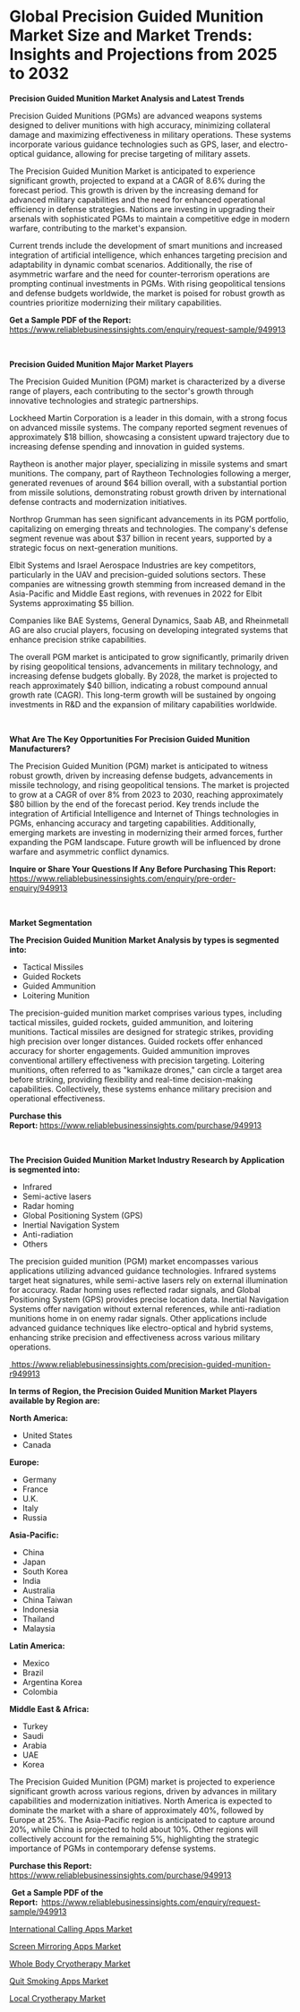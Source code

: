 <p><h1>Global Precision Guided Munition Market Size and Market Trends: Insights and Projections from 2025 to 2032</h1></p><p><strong>Precision Guided Munition Market Analysis and Latest Trends</strong></p>
<p><p>Precision Guided Munitions (PGMs) are advanced weapons systems designed to deliver munitions with high accuracy, minimizing collateral damage and maximizing effectiveness in military operations. These systems incorporate various guidance technologies such as GPS, laser, and electro-optical guidance, allowing for precise targeting of military assets.</p><p>The Precision Guided Munition Market is anticipated to experience significant growth, projected to expand at a CAGR of 8.6% during the forecast period. This growth is driven by the increasing demand for advanced military capabilities and the need for enhanced operational efficiency in defense strategies. Nations are investing in upgrading their arsenals with sophisticated PGMs to maintain a competitive edge in modern warfare, contributing to the market's expansion.</p><p>Current trends include the development of smart munitions and increased integration of artificial intelligence, which enhances targeting precision and adaptability in dynamic combat scenarios. Additionally, the rise of asymmetric warfare and the need for counter-terrorism operations are prompting continual investments in PGMs. With rising geopolitical tensions and defense budgets worldwide, the market is poised for robust growth as countries prioritize modernizing their military capabilities.</p></p>
<p><strong>Get a Sample PDF of the Report:&nbsp;</strong> <a href="https://www.reliablebusinessinsights.com/enquiry/request-sample/949913?utm_campaign=1837&utm_medium=2&utm_source=Github&utm_content=ia&utm_term=05032025&utm_id=precision-guided-munition">https://www.reliablebusinessinsights.com/enquiry/request-sample/949913</a></p>
<p>&nbsp;</p>
<p><strong>Precision Guided Munition Major Market Players</strong></p>
<p><p>The Precision Guided Munition (PGM) market is characterized by a diverse range of players, each contributing to the sector's growth through innovative technologies and strategic partnerships. </p><p>Lockheed Martin Corporation is a leader in this domain, with a strong focus on advanced missile systems. The company reported segment revenues of approximately $18 billion, showcasing a consistent upward trajectory due to increasing defense spending and innovation in guided systems.</p><p>Raytheon is another major player, specializing in missile systems and smart munitions. The company, part of Raytheon Technologies following a merger, generated revenues of around $64 billion overall, with a substantial portion from missile solutions, demonstrating robust growth driven by international defense contracts and modernization initiatives.</p><p>Northrop Grumman has seen significant advancements in its PGM portfolio, capitalizing on emerging threats and technologies. The company's defense segment revenue was about $37 billion in recent years, supported by a strategic focus on next-generation munitions.</p><p>Elbit Systems and Israel Aerospace Industries are key competitors, particularly in the UAV and precision-guided solutions sectors. These companies are witnessing growth stemming from increased demand in the Asia-Pacific and Middle East regions, with revenues in 2022 for Elbit Systems approximating $5 billion.</p><p>Companies like BAE Systems, General Dynamics, Saab AB, and Rheinmetall AG are also crucial players, focusing on developing integrated systems that enhance precision strike capabilities.</p><p>The overall PGM market is anticipated to grow significantly, primarily driven by rising geopolitical tensions, advancements in military technology, and increasing defense budgets globally. By 2028, the market is projected to reach approximately $40 billion, indicating a robust compound annual growth rate (CAGR). This long-term growth will be sustained by ongoing investments in R&D and the expansion of military capabilities worldwide.</p></p>
<p>&nbsp;</p>
<p><strong>What Are The Key Opportunities For Precision Guided Munition Manufacturers?</strong></p>
<p><p>The Precision Guided Munition (PGM) market is anticipated to witness robust growth, driven by increasing defense budgets, advancements in missile technology, and rising geopolitical tensions. The market is projected to grow at a CAGR of over 8% from 2023 to 2030, reaching approximately $80 billion by the end of the forecast period. Key trends include the integration of Artificial Intelligence and Internet of Things technologies in PGMs, enhancing accuracy and targeting capabilities. Additionally, emerging markets are investing in modernizing their armed forces, further expanding the PGM landscape. Future growth will be influenced by drone warfare and asymmetric conflict dynamics.</p></p>
<p><strong>Inquire or Share Your Questions If Any Before Purchasing This Report:</strong> <a href="https://www.reliablebusinessinsights.com/enquiry/pre-order-enquiry/949913?utm_campaign=1837&utm_medium=2&utm_source=Github&utm_content=ia&utm_term=05032025&utm_id=precision-guided-munition">https://www.reliablebusinessinsights.com/enquiry/pre-order-enquiry/949913</a></p>
<p>&nbsp;</p>
<p><strong>Market Segmentation</strong></p>
<p><strong>The Precision Guided Munition Market Analysis by types is segmented into:</strong></p>
<p><ul><li>Tactical Missiles</li><li>Guided Rockets</li><li>Guided Ammunition</li><li>Loitering Munition</li></ul></p>
<p><p>The precision-guided munition market comprises various types, including tactical missiles, guided rockets, guided ammunition, and loitering munitions. Tactical missiles are designed for strategic strikes, providing high precision over longer distances. Guided rockets offer enhanced accuracy for shorter engagements. Guided ammunition improves conventional artillery effectiveness with precision targeting. Loitering munitions, often referred to as "kamikaze drones," can circle a target area before striking, providing flexibility and real-time decision-making capabilities. Collectively, these systems enhance military precision and operational effectiveness.</p></p>
<p><strong>Purchase this Report:&nbsp;</strong><a href="https://www.reliablebusinessinsights.com/purchase/949913?utm_campaign=1837&utm_medium=2&utm_source=Github&utm_content=ia&utm_term=05032025&utm_id=precision-guided-munition">https://www.reliablebusinessinsights.com/purchase/949913</a></p>
<p>&nbsp;</p>
<p><strong>The Precision Guided Munition Market Industry Research by Application is segmented into:</strong></p>
<p><ul><li>Infrared</li><li>Semi-active lasers</li><li>Radar homing</li><li>Global Positioning System (GPS)</li><li>Inertial Navigation System</li><li>Anti-radiation</li><li>Others</li></ul></p>
<p><p>The precision guided munition (PGM) market encompasses various applications utilizing advanced guidance technologies. Infrared systems target heat signatures, while semi-active lasers rely on external illumination for accuracy. Radar homing uses reflected radar signals, and Global Positioning System (GPS) provides precise location data. Inertial Navigation Systems offer navigation without external references, while anti-radiation munitions home in on enemy radar signals. Other applications include advanced guidance techniques like electro-optical and hybrid systems, enhancing strike precision and effectiveness across various military operations.</p></p>
<p><a href="https://www.reliablebusinessinsights.com/precision-guided-munition-r949913?utm_campaign=1837&utm_medium=2&utm_source=Github&utm_content=ia&utm_term=05032025&utm_id=precision-guided-munition">&nbsp;https://www.reliablebusinessinsights.com/precision-guided-munition-r949913</a></p>
<p><strong>In terms of Region, the Precision Guided Munition Market Players available by Region are:</strong></p>
<p>
    <p> <strong> North America: </strong>
        <ul>
            <li>United States</li>
            <li>Canada</li>
        </ul>
        </p> 
    <p> <strong> Europe: </strong>
        <ul>
            <li>Germany</li>
            <li>France</li>
            <li>U.K.</li>
            <li>Italy</li>
            <li>Russia</li>
        </ul>
        </p> 
    <p> <strong> Asia-Pacific: </strong>
        <ul>
            <li>China</li>
            <li>Japan</li>
            <li>South Korea</li>
            <li>India</li>
            <li>Australia</li>
            <li>China Taiwan</li>
            <li>Indonesia</li>
            <li>Thailand</li>
            <li>Malaysia</li>
        </ul>
        </p> 
    <p> <strong> Latin America: </strong>
        <ul>
            <li>Mexico</li>
            <li>Brazil</li>
            <li>Argentina Korea</li>
            <li>Colombia</li>
        </ul>
        </p> 
    <p> <strong> Middle East & Africa: </strong>
        <ul>
            <li>Turkey</li>
            <li>Saudi</li>
            <li>Arabia</li>
            <li>UAE</li>
            <li>Korea</li>
        </ul>
    </p>
    </p>
<p><p>The Precision Guided Munition (PGM) market is projected to experience significant growth across various regions, driven by advances in military capabilities and modernization initiatives. North America is expected to dominate the market with a share of approximately 40%, followed by Europe at 25%. The Asia-Pacific region is anticipated to capture around 20%, while China is projected to hold about 10%. Other regions will collectively account for the remaining 5%, highlighting the strategic importance of PGMs in contemporary defense systems.</p></p>
<p><strong>Purchase this Report: </strong><a href="https://www.reliablebusinessinsights.com/purchase/949913?utm_campaign=1837&utm_medium=2&utm_source=Github&utm_content=ia&utm_term=05032025&utm_id=precision-guided-munition">https://www.reliablebusinessinsights.com/purchase/949913</a></p>
<p>&nbsp;<strong>Get a Sample PDF of the Report:&nbsp;&nbsp;</strong><a href="https://www.reliablebusinessinsights.com/enquiry/request-sample/949913?utm_campaign=1837&utm_medium=2&utm_source=Github&utm_content=ia&utm_term=05032025&utm_id=precision-guided-munition">https://www.reliablebusinessinsights.com/enquiry/request-sample/949913</a></p>
<p><strong></strong></p>
<p><p><a href="https://github.com/taveyasenay/Market-Research-Report-List-1/blob/main/international-calling-apps-market.md?utm_campaign=1837&utm_medium=2&utm_source=Github&utm_content=ia&utm_term=05032025&utm_id=precision-guided-munition">International Calling Apps Market</a></p><p><a href="https://github.com/uripeachrii/Market-Research-Report-List-1/blob/main/screen-mirroring-apps-market.md?utm_campaign=1837&utm_medium=2&utm_source=Github&utm_content=ia&utm_term=05032025&utm_id=precision-guided-munition">Screen Mirroring Apps Market</a></p><p><a href="https://github.com/laingragle95/Market-Research-Report-List-1/blob/main/whole-body-cryotherapy-market.md?utm_campaign=1837&utm_medium=2&utm_source=Github&utm_content=ia&utm_term=05032025&utm_id=precision-guided-munition">Whole Body Cryotherapy Market</a></p><p><a href="https://github.com/janotjuljo/Market-Research-Report-List-1/blob/main/quit-smoking-apps-market.md?utm_campaign=1837&utm_medium=2&utm_source=Github&utm_content=ia&utm_term=05032025&utm_id=precision-guided-munition">Quit Smoking Apps Market</a></p><p><a href="https://github.com/buenayankobl/Market-Research-Report-List-1/blob/main/local-cryotherapy-market.md?utm_campaign=1837&utm_medium=2&utm_source=Github&utm_content=ia&utm_term=05032025&utm_id=precision-guided-munition">Local Cryotherapy Market</a></p></p>